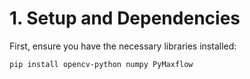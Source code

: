 # 1. Setup and Dependencies

First, ensure you have the necessary libraries installed:


```bash
pip install opencv-python numpy PyMaxflow
```